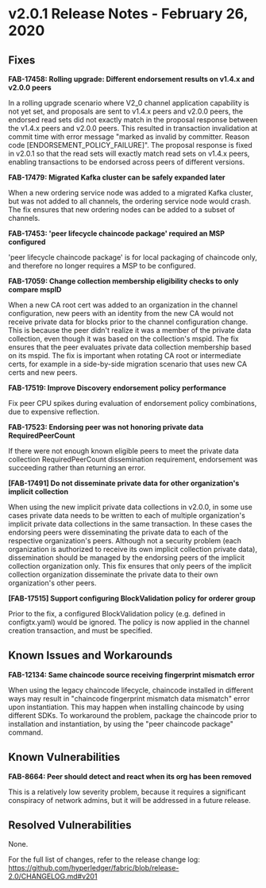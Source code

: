 v2.0.1 Release Notes - February 26, 2020
========================================

Fixes
-----

**FAB-17458: Rolling upgrade: Different endorsement results on v1.4.x and v2.0.0 peers**

In a rolling upgrade scenario where V2_0 channel application capability is not yet set,
and proposals are sent to v1.4.x peers and v2.0.0 peers,
the endorsed read sets did not exactly match in the proposal response between
the v1.4.x peers and v2.0.0 peers. This resulted in transaction
invalidation at commit time with error message
"marked as invalid by committer. Reason code [ENDORSEMENT_POLICY_FAILURE]".
The proposal response is fixed in v2.0.1 so that the read sets will exactly
match read sets on v1.4.x peers, enabling transactions to be endorsed across
peers of different versions.

**FAB-17479: Migrated Kafka cluster can be safely expanded later**

When a new ordering service node was added to a migrated Kafka cluster,
but was not added to all channels, the ordering service node would crash.
The fix ensures that new ordering nodes can be added to a subset of channels.

**FAB-17453: 'peer lifecycle chaincode package' required an MSP configured**

'peer lifecycle chaincode package' is for local packaging of chaincode only,
and therefore no longer requires a MSP to be configured.

**FAB-17059: Change collection membership eligibility checks to only compare mspID**

When a new CA root cert was added to an organization in the channel configuration,
new peers with an identity from the new CA would not receive private data for
blocks prior to the channel configuration change. This is because the peer didn't
realize it was a member of the private data collection, even though it was
based on the collection's mspid. The fix ensures that the peer evaluates
private data collection membership based on its mspid. The fix is important
when rotating CA root or intermediate certs, for example in a side-by-side
migration scenario that uses new CA certs and new peers.

**FAB-17519: Improve Discovery endorsement policy performance**

Fix peer CPU spikes during evaluation of endorsement policy
combinations, due to expensive reflection.

**FAB-17523: Endorsing peer was not honoring private data RequiredPeerCount**

If there were not enough known eligible peers to meet the private data collection RequiredPeerCount
dissemination requirement, endorsement was succeeding rather than returning an error.

**[FAB-17491] Do not disseminate private data for other organization's implicit collection**

When using the new implicit private data collections in v2.0.0, in some use cases
private data needs to be written to each of multiple organization's implicit
private data collections in the same transaction. In these cases the endorsing peers were
disseminating the private data to each of the respective organization's peers.
Although not a security problem (each organization is authorized to receive its
own implicit collection private data), dissemination should be managed by the endorsing
peers of the implicit collection organization only. This fix ensures that only peers
of the implicit collection organization disseminate the private data to their own
organization's other peers.

**[FAB-17515] Support configuring BlockValidation policy for orderer group**

Prior to the fix, a configured BlockValidation policy (e.g. defined in configtx.yaml)
would be ignored. The policy is now applied in the channel creation transaction, and
must be specified.


Known Issues and Workarounds
----------------------------
**FAB-12134: Same chaincode source receiving fingerprint mismatch error**

When using the legacy chaincode lifecycle, chaincode installed in different
ways may result in "chaincode fingerprint mismatch data mismatch" error
upon instantiation.  This may happen when installing chaincode by using
different SDKs. To workaround the problem, package the chaincode prior to
installation and instantiation, by using the "peer chaincode package" command.


Known Vulnerabilities
---------------------
**FAB-8664: Peer should detect and react when its org has been removed**

This is a relatively low severity problem, because it requires a significant
conspiracy of network admins, but it will be addressed in a future release.


Resolved Vulnerabilities
------------------------
None.

For the full list of changes, refer to the release change log:
https://github.com/hyperledger/fabric/blob/release-2.0/CHANGELOG.md#v201
